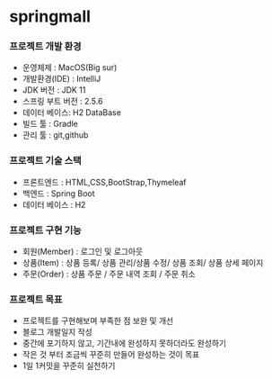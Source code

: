 <h1>springmall</h1>
<h3>프로젝트 개발 환경</h3>
<ul>
    <li>운영체제 : MacOS(Big sur)</li>
    <li>개발환경(IDE) : IntelliJ</li>
    <li>JDK 버전 : JDK 11</li>
    <li>스프링 부트 버전 : 2.5.6</li>
    <li>데이터 베이스: H2 DataBase</li>
    <li>빌드 툴 : Gradle</li>
    <li>관리 툴 : git,github</li>
</ul>

<h3>프로젝트 기술 스택</h3>
<ul>
    <li>프론트엔드 : HTML,CSS,BootStrap,Thymeleaf</li>
    <li>백엔드 : Spring Boot</li>
    <li>데이터 베이스 : H2</li>
</ul>

<h3>프로젝트 구현 기능</h3>
<ul>
    <li>회원(Member) : 로그인 및 로그아웃</li>
    <li>상품(Item) : 상품 등록/ 상품 관리/상품 수정/ 상품 조회/ 상품 상세 페이지</li>
    <li>주문(Order) : 상품 주문 / 주문 내역 조회 / 주문 취소</li>
</ul>

<h3>프로젝트 목표</h3>
<ul>
    <li>프로젝트를 구현해보며 부족한 점 보완 및 개선</li>
    <li>블로그 개발일지 작성</li>
    <li>중간에 포기하지 않고, 기간내에 완성하지 못하더라도 완성하기</li>
    <li>작은 것 부터 조금씩 꾸준히 만들어 완성하는 것이 목표</li>
    <li>1일 1커밋을 꾸준히 실천하기</li>
</ul>   